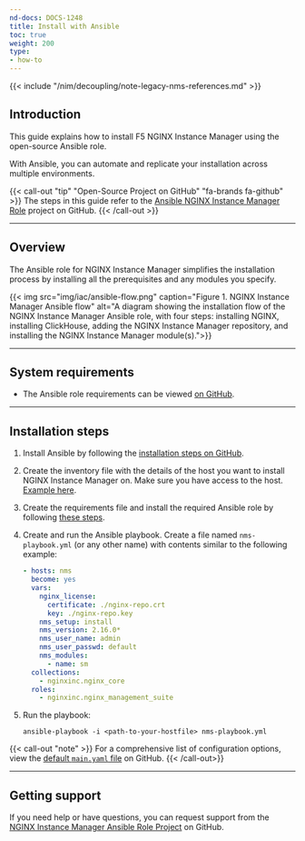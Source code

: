 ```yaml
---
nd-docs: DOCS-1248
title: Install with Ansible
toc: true
weight: 200
type:
- how-to
---
```


{{< include "/nim/decoupling/note-legacy-nms-references.md" >}}

## Introduction

This guide explains how to install F5 NGINX Instance Manager using the open-source Ansible role.

With Ansible, you can automate and replicate your installation across multiple environments.

{{< call-out "tip" "Open-Source Project on GitHub" "fa-brands fa-github" >}}
The steps in this guide refer to the [Ansible NGINX Instance Manager Role](https://github.com/nginxinc/ansible-role-nginx-management-suite) project on GitHub.
{{< /call-out >}}

---

## Overview

The Ansible role for NGINX Instance Manager simplifies the installation process by installing all the prerequisites and any modules you specify.

{{< img src="img/iac/ansible-flow.png" caption="Figure 1. NGINX Instance Manager Ansible flow" alt="A diagram showing the installation flow of the NGINX Instance Manager Ansible role, with four steps: installing NGINX, installing ClickHouse, adding the NGINX Instance Manager repository, and installing the NGINX Instance Manager module(s).">}}

---

## System requirements

- The Ansible role requirements can be viewed [on GitHub](https://github.com/nginxinc/ansible-role-nginx-management-suite#requirements).

---

## Installation steps

1. Install Ansible by following the [installation steps on GitHub](https://github.com/nginxinc/ansible-role-nginx-management-suite?tab=readme-ov-file#ansible).
2. Create the inventory file with the details of the host you want to install NGINX Instance Manager on. Make sure you have access to the host. [Example here](https://github.com/nginxinc/ansible-role-nginx-management-suite?tab=readme-ov-file#create-inventory-file).
3. Create the requirements file and install the required Ansible role by following [these steps](https://github.com/nginxinc/ansible-role-nginx-management-suite?tab=readme-ov-file#install-required-roles-and-collections).

4. Create and run the Ansible playbook. Create a file named `nms-playbook.yml` (or any other name) with contents similar to the following example:

    ```yaml
    - hosts: nms
      become: yes
      vars:
        nginx_license:
          certificate: ./nginx-repo.crt
          key: ./nginx-repo.key
        nms_setup: install
        nms_version: 2.16.0*
        nms_user_name: admin
        nms_user_passwd: default
        nms_modules:
          - name: sm
      collections:
        - nginxinc.nginx_core
      roles:
        - nginxinc.nginx_management_suite
    ```

5. Run the playbook:

    ```shell
    ansible-playbook -i <path-to-your-hostfile> nms-playbook.yml
    ```

{{< call-out "note" >}} For a comprehensive list of configuration options, view the [default `main.yaml` file](https://github.com/nginxinc/ansible-role-nginx-management-suite/blob/main/defaults/main.yml) on GitHub. {{< /call-out>}}

---

## Getting support

If you need help or have questions, you can request support from the [NGINX Instance Manager Ansible Role Project](https://github.com/nginxinc/ansible-role-nginx-management-suite/blob/main/SUPPORT.md) on GitHub.